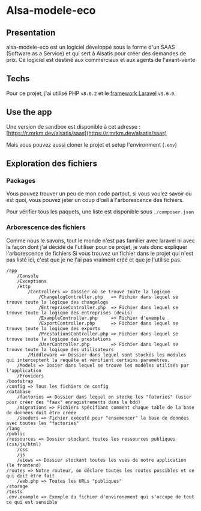 # Alsa-modele-eco

## Presentation

alsa-modele-eco est un logiciel développé sous la forme d'un SAAS (Software as a Service) et qui sert à Alsatis pour créer des demandes de prix. Ce logiciel est destiné aux commerciaux et aux agents de l'avant-vente

## Techs

Pour ce projet, j'ai utilisé PHP ``v8.0.2`` et le [framework Laravel](https://laravel.com/) ``v9.6.0``.

## Use the app

Une version de sandbox est disponible à cet adresse : [https://r.mrkm.dev/alsatis/saas](https://r.mrkm.dev/alsatis/saas)

Mais vous pouvez aussi cloner le projet et setup l'environment (``.env``)

## Exploration des fichiers

### Packages 

Vous pouvez trouver un peu de mon code partout, si vous voulez savoir où est quoi, vous pouvez jeter un coup d'œil à l'arborescence des fichiers.

Pour vérifier tous les paquets, une liste est disponible sous ``./composer.json``

### Arborescence des fichiers 

Comme nous le savons, tout le monde n'est pas familier avec laravel ni avec la façon dont j'ai décidé de l'utiliser pour ce projet, je vais donc expliquer l'arborescence de fichiers
Si vous trouvez un fichier dans le projet qui n'est pas listé ici, c'est que je ne l'ai pas vraiment créé et que je l'utilise pas. 

    /app
        /Console
        /Exceptions
        /Http
            /Controllers => Dossier où se trouve toute la logique
                /ChangelogController.php   => Fichier dans lequel se trouve toute la logique des changelogs
                /EntrepriseController.php  => Fichier dans lequel se trouve toute la logique des entreprises (devis)
                /ExampleController.php     => Fichier d'exemple
                /ExportController.php      => Fichier dans lequel se trouve toute la logique des exports
                /PrestationsController.php => Fichier dans lequel se trouve toute la logique des prestations
                /UserController.php        => Fichier dans lequel se trouve toute la logique des utilisateurs 
            /Middleware => Dossier dans lequel sont stockés les modules qui interceptent la requête et vérifient certains paramètres.
        /Models => Dosier dans lequel se trouve les modèles utilisés par l'application
        /Providers
    /bootstrap
    /config => Tous les fichiers de config
    /database
        /factories => Dossier dans lequel on stocke les "fatories" (usier pour créer des "faux" enregistrements dans la bdd)
        /migrations => Fichiers spécifiant comment chaque table de la base de données doit être créée
        /seeders => Fichier exécuté pour "ensemencer" la base de données avec toutes les "factories"
    /lang
    /public
    /ressources => Dossier stockant toutes les ressources publiques (css/js/html)
        /css
        /js
        /views => Dossier stockant toutes les vues de notre application (le frontend)
    /routes => Notre routeur, on déclare toutes les routes possibles et ce qui doit être fait
        /web.php => Toutes les URLs "publiques"
    /storage
    /tests
    .env.example => Exemple du fichier d'environement qui s'occupe de tout ce qui est sensible
